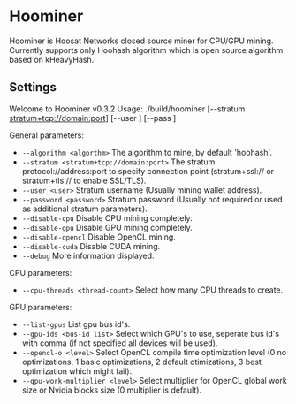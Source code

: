 # Hoominer
Hoominer is Hoosat Networks closed source miner for CPU/GPU mining. Currently supports only Hoohash algorithm which is open source algorithm based on kHeavyHash. 


## Settings
Welcome to Hoominer v0.3.2
Usage: ./build/hoominer [--stratum <stratum+tcp://domain:port>] [--user <user>] [--pass <pass>]

General parameters: 
- `--algorithm <algorthm>`                          The algorithm to mine, by default 'hoohash'.
- `--stratum <stratum+tcp://domain:port>`           The stratum protocol://address:port to specify connection point (stratum+ssl:// or stratum+tls:// to enable SSL/TLS).
- `--user <user>`                                   Stratum username (Usually mining wallet address).
- `--password <password>`                           Stratum password (Usually not required or used as additional stratum parameters).
- `--disable-cpu`                                   Disable CPU mining completely.
- `--disable-gpu`                                   Disable GPU mining completely.
- `--disable-opencl`                                Disable OpenCL mining.
- `--disable-cuda`                                  Disable CUDA mining.
- `--debug`                                         More information displayed.

CPU parameters: 
- `--cpu-threads <thread-count>`                    Select how many CPU threads to create.

GPU parameters: 
- `--list-gpus`                                     List gpu bus id's.
- `--gpu-ids <bus-id list>`                         Select which GPU's to use, seperate bus id's with comma (if not specified all devices will be used).
- `--opencl-o <level>`                              Select OpenCL compile time optimization level (0 no optimizations, 1 basic optimizations, 2 default otimizations, 3 best optimization which might fail).
- `--gpu-work-multiplier <level>`                   Select multiplier for OpenCL global work size or Nvidia blocks size (0 multiplier is default). 
